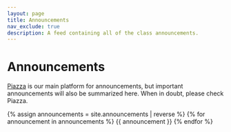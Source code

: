 ```yaml
---
layout: page
title: Announcements
nav_exclude: true
description: A feed containing all of the class announcements.
---
```


# Announcements

[Piazza](https://piazza.com/class/k8pcxfiwkxf2ec) is our main platform for announcements, but important announcements will also be summarized here. When in doubt, please check Piazza.

{% assign announcements = site.announcements | reverse %}
{% for announcement in announcements %}
{{ announcement }}
{% endfor %}
